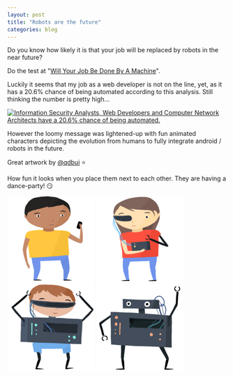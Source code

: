 ```yaml
---
layout: post
title: "Robots are the future"
categories: blog
---
```


Do you know how likely it is that your job will be replaced by robots in the near future?

Do the test at "[Will Your Job Be Done By A Machine](http://www.npr.org/sections/money/2015/05/21/408234543/will-your-job-be-done-by-a-machine)".

Luckily it seems that my job as a web developer is not on the line, yet, as it has a 20.6% chance of being automated according to this analysis. Still thinking the number is pretty high...

[![Information Security Analysts, Web Developers and Computer Network Architects have a
20.6% chance of being automated.](/images/20150528-qdbui/20percentchanceofbeingautomated.png)](/images/20150528-qdbui/20percentchanceofbeingautomated.jpg)

However the loomy message was lightened-up with fun animated characters depicting the evolution from humans to fully integrate android / robots in the future.

Great artwork by [@qdbui](https://twitter.com/qdbui) :star:

How fun it looks when you place them next to each other. They are having a dance-party! :smirk:

<div class="background-light image-gallery">

<img src="/images/20150528-qdbui/human-1.gif" alt="human 1">
<img src="/images/20150528-qdbui/human-2.gif" alt="human 2">
<img src="/images/20150528-qdbui/human-3.gif" alt="human 3">
<img src="/images/20150528-qdbui/human-4.gif" alt="human 4">

</div>



